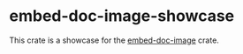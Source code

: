 # embed-doc-image-showcase

This crate is a showcase for the [embed-doc-image][embed-doc-image-crates.io] crate.

[embed-doc-image-crates.io]: crates.io/crates/embed-doc-image